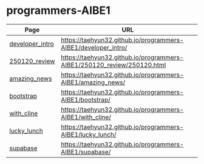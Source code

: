 # programmers-AIBE1

| Page                                                                                     | URL                                                                     |
| ---------------------------------------------------------------------------------------- | ----------------------------------------------------------------------- |
| [developer_intro](https://taehyun32.github.io/programmers-AIBE1/developer_intro/)        | https://taehyun32.github.io/programmers-AIBE1/developer_intro/          |
| [250120_review](https://taehyun32.github.io/programmers-AIBE1/250120_review/250120.html) | https://taehyun32.github.io/programmers-AIBE1/250120_review/250120.html |
| [amazing_news](https://taehyun32.github.io/programmers-AIBE1/amazing_news/)              | https://taehyun32.github.io/programmers-AIBE1/amazing_news/             |
| [bootstrap](https://taehyun32.github.io/programmers-AIBE1/bootstrap/)                    | https://taehyun32.github.io/programmers-AIBE1/bootstrap/                |
| [with_cline](https://taehyun32.github.io/programmers-AIBE1/with_cline/)                  | https://taehyun32.github.io/programmers-AIBE1/with_cline/               |
| [lucky_lunch](https://taehyun32.github.io/programmers-AIBE1/lucky_lunch/)                | https://taehyun32.github.io/programmers-AIBE1/lucky_lunch/              |
| [supabase](https://taehyun32.github.io/programmers-AIBE1/supabase/)                      | https://taehyun32.github.io/programmers-AIBE1/supabase/                 |
